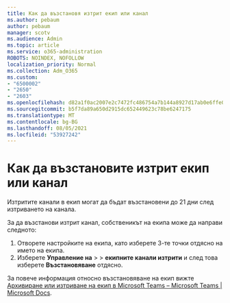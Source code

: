 ```yaml
---
title: Как да възстановя изтрит екип или канал
ms.author: pebaum
author: pebaum
manager: scotv
ms.audience: Admin
ms.topic: article
ms.service: o365-administration
ROBOTS: NOINDEX, NOFOLLOW
localization_priority: Normal
ms.collection: Adm_O365
ms.custom:
- "6500002"
- "2650"
- "2603"
ms.openlocfilehash: d82a1f0ac2007e2c7472fc486754a7b144a8927d17ab0e6ffe0fed6fd2ddf4e4
ms.sourcegitcommit: b5f7da89a650d2915dc652449623c78be6247175
ms.translationtype: MT
ms.contentlocale: bg-BG
ms.lasthandoff: 08/05/2021
ms.locfileid: "53927242"
---
```

# <a name="how-to-restore-a-deleted-team-or-channel"></a>Как да възстановите изтрит екип или канал

Изтритите канали в екип могат да бъдат възстановени до 21 дни след изтриването на канала.

За да възстанови изтрит канал, собственикът на екипа може да направи следното:

1. Отворете настройките на екипа, като изберете 3-те точки отдясно на името на екипа.
2. Изберете **Управление на**  >    >  **екипните канали изтрити** и след това изберете **Възстановяване** отдясно.

За повече информация относно възстановяване на екип вижте [Архивиране или изтриване на екип в Microsoft Teams – Microsoft Teams | Microsoft Docs](https://docs.microsoft.com/microsoftteams/archive-or-delete-a-team#restore-a-deleted-team).
